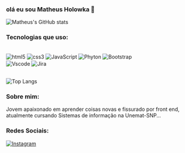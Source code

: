 ### olá eu sou Matheus Holowka 👋

![Matheus's GitHub stats](https://github-readme-stats.vercel.app/api?username=MatheusHolowka&show_icons=true&theme=radical)

### Tecnologias que uso:

<div style="Display: inline_block"> <br/>
    <img align="center" alt="html5" src="https://img.shields.io/badge/HTML5-E34F26?style=for-the-badge&logo=html5&logoColor=white">
    <img align="center" alt="css3" src="https://img.shields.io/badge/CSS3-1572B6?style=for-the-badge&logo=css3&logoColor=white">
    <img align="center" alt="JavaScript" src="https://img.shields.io/badge/JavaScript-323330?style=for-the-badge&logo=javascript&logoColor=F7DF1E">
    <img align="center" alt="Phyton" src="https://img.shields.io/badge/Python-14354C?style=for-the-badge&logo=python&logoColor=white">
    <img align="center" alt="Bootstrap" src="https://img.shields.io/badge/Bootstrap-563D7C?style=for-the-badge&logo=bootstrap&logoColor=white">
    <br/>
    <img align="center"  alt="Vscode" src="    https://img.shields.io/badge/Visual_Studio_Code-0078D4?style=for-the-badge&logo=visual%20studio%20code&logoColor=white">
    <img align="center" alt="Jira" src="    https://img.shields.io/badge/Jira-0052CC?style=for-the-badge&logo=Jira&logoColor=white">
</div>
<br>

![Top Langs](https://github-readme-stats.vercel.app/api/top-langs/?username=MatheusHolowka&hide_progress=true)

### Sobre mim:

Jovem apaixonado em aprender coisas novas e fissurado por front end, atualmente cursando Sistemas de informação na Unemat-SNP...

### Redes Sociais:
[![Instagram](https://img.shields.io/badge/Instagram-E4405F?style=for-the-badge&logo=instagram&logoColor=white)](https://www.instagram.com/priv.matheus21/)
